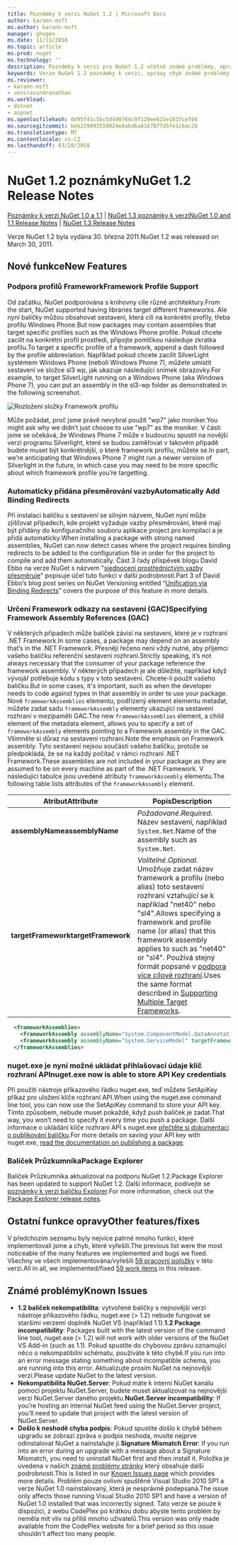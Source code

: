 ```yaml
---
title: Poznámky k verzi NuGet 1.2 | Microsoft Docs
author: karann-msft
ms.author: karann-msft
manager: ghogen
ms.date: 11/11/2016
ms.topic: article
ms.prod: nuget
ms.technology: ''
description: Poznámky k verzi pro NuGet 1.2 včetně známé problémy, opravy chyb, přidaných funkcí a chcete.
keywords: Verze NuGet 1.2 poznámky k verzi, opravy chyb známé problémy, přidat funkce, chcete
ms.reviewer:
- karann-msft
- unniravindranathan
ms.workload:
- dotnet
- aspnet
ms.openlocfilehash: 0d95f41c5bc5d490764c9f128ee621e1037cef66
ms.sourcegitcommit: beb229893559824e8abd6ab16707fd5fe1c6ac26
ms.translationtype: MT
ms.contentlocale: cs-CZ
ms.lasthandoff: 03/28/2018
---
```

# <a name="nuget-12-release-notes"></a><span data-ttu-id="e24ef-104">NuGet 1.2 poznámky</span><span class="sxs-lookup"><span data-stu-id="e24ef-104">NuGet 1.2 Release Notes</span></span>

<span data-ttu-id="e24ef-105">[Poznámky k verzi NuGet 1.0 a 1.1](../release-notes/nuget-1.1.md) | [NuGet 1.3 poznámky k verzi](../release-notes/nuget-1.3.md)</span><span class="sxs-lookup"><span data-stu-id="e24ef-105">[NuGet 1.0 and 1.1 Release Notes](../release-notes/nuget-1.1.md) | [NuGet 1.3 Release Notes](../release-notes/nuget-1.3.md)</span></span>

<span data-ttu-id="e24ef-106">Verze NuGet 1.2 byla vydána 30. března 2011.</span><span class="sxs-lookup"><span data-stu-id="e24ef-106">NuGet 1.2 was released on March 30, 2011.</span></span>

## <a name="new-features"></a><span data-ttu-id="e24ef-107">Nové funkce</span><span class="sxs-lookup"><span data-stu-id="e24ef-107">New Features</span></span>

### <a name="framework-profile-support"></a><span data-ttu-id="e24ef-108">Podpora profilů Framework</span><span class="sxs-lookup"><span data-stu-id="e24ef-108">Framework Profile Support</span></span>

<span data-ttu-id="e24ef-109">Od začátku, NuGet podporována s knihovny cíle různé architektury.</span><span class="sxs-lookup"><span data-stu-id="e24ef-109">From the start, NuGet supported having libraries target different frameworks.</span></span> <span data-ttu-id="e24ef-110">Ale nyní balíčky můžou obsahovat sestavení, která cílí na konkrétní profily, třeba profilu Windows Phone.</span><span class="sxs-lookup"><span data-stu-id="e24ef-110">But now packages may contain assemblies that target specific profiles such as the Windows Phone profile.</span></span> <span data-ttu-id="e24ef-111">Pokud chcete zacílit na konkrétní profil prostředí, připojte pomlčkou následuje zkratka profilu.</span><span class="sxs-lookup"><span data-stu-id="e24ef-111">To target a specific profile of a framework, append a dash followed by the profile abbreviation.</span></span> <span data-ttu-id="e24ef-112">Například pokud chcete zacílit SilverLight systémem Windows Phone (neboli Windows Phone 7), můžete umístit sestavení ve složce sl3 wp, jak ukazuje následující snímek obrazovky.</span><span class="sxs-lookup"><span data-stu-id="e24ef-112">For example, to target SilverLight running on a Windows Phone (aka Windows Phone 7), you can put an assembly in the sl3-wp folder as demonstrated in the following screenshot.</span></span>

![Rozložení složky Framework profilu](./media/framework-profile-support.png)

<span data-ttu-id="e24ef-114">Může požádat, proč jsme právě nevybral použít "wp7" jako moniker.</span><span class="sxs-lookup"><span data-stu-id="e24ef-114">You might ask why we didn’t just choose to use “wp7” as the moniker.</span></span> <span data-ttu-id="e24ef-115">V části jsme se očekává, že Windows Phone 7 může v budoucnu spustit na novější verzi programu Silverlight, které se budou zaměřovat v takovém případě budete muset být konkrétnější, o které framework profilu, můžete se.</span><span class="sxs-lookup"><span data-stu-id="e24ef-115">In part, we’re anticipating that Windows Phone 7 might run a newer version of Silverlight in the future, in which case you may need to be more specific about which framework profile you’re targetting.</span></span>

### <a name="automatically-add-binding-redirects"></a><span data-ttu-id="e24ef-116">Automaticky přidána přesměrování vazby</span><span class="sxs-lookup"><span data-stu-id="e24ef-116">Automatically Add Binding Redirects</span></span>

<span data-ttu-id="e24ef-117">Při instalaci balíčku s sestavení se silným názvem, NuGet nyní může zjišťovat případech, kde projekt vyžaduje vazby přesměrování, které mají být přidány do konfiguračního souboru aplikace project pro kompilaci a je přidá automaticky.</span><span class="sxs-lookup"><span data-stu-id="e24ef-117">When installing a package with strong named assemblies, NuGet can now detect cases where the project requires binding redirects to be added to the configuration file in order for the project to compile and add them automatically.</span></span> <span data-ttu-id="e24ef-118">Část 3 řady příspěvek blogu David Ebbo na verze NuGet s názvem "[sjednocení prostřednictvím vazby přesměruje](http://blog.davidebbo.com/2011/01/nuget-versioning-part-3-unification-via.html)" popisuje účel tuto funkci v další podrobnosti.</span><span class="sxs-lookup"><span data-stu-id="e24ef-118">Part 3 of David Ebbo’s blog post series on NuGet Versioning entitled “[Unification via Binding Redirects](http://blog.davidebbo.com/2011/01/nuget-versioning-part-3-unification-via.html)” covers the purpose of this feature in more details.</span></span>

<a name="framework-assembly-refs"></a>

### <a name="specifying-framework-assembly-references-gac"></a><span data-ttu-id="e24ef-119">Určení Framework odkazy na sestavení (GAC)</span><span class="sxs-lookup"><span data-stu-id="e24ef-119">Specifying Framework Assembly References (GAC)</span></span>

<span data-ttu-id="e24ef-120">V některých případech může balíček závisí na sestavení, které je v rozhraní .NET Framework.</span><span class="sxs-lookup"><span data-stu-id="e24ef-120">In some cases, a package may depend on an assembly that’s in the .NET Framework.</span></span> <span data-ttu-id="e24ef-121">Přesněji řečeno není vždy nutné, aby příjemci vašeho balíčku referenční sestavení rozhraní.</span><span class="sxs-lookup"><span data-stu-id="e24ef-121">Strictly speaking, it’s not always necessary that the consumer of your package reference the framework assembly.</span></span> <span data-ttu-id="e24ef-122">V některých případech je ale důležité, například když vývojář potřebuje kódu s typy v toto sestavení. Chcete-li použít vašeho balíčku.</span><span class="sxs-lookup"><span data-stu-id="e24ef-122">But in some cases, it's important, such as when the developer needs to code against types in that assembly in order to use your package.</span></span> <span data-ttu-id="e24ef-123">Nové `frameworkAssemblies` elementu, podřízený element elementu metadat, můžete zadat sadu `frameworkAssembly` elementy ukazující na sestavení rozhraní v mezipaměti GAC.</span><span class="sxs-lookup"><span data-stu-id="e24ef-123">The new `frameworkAssemblies` element, a child element of the metadata element, allows you to specify a set of `frameworkAssembly` elements pointing to a Framework assembly in the GAC.</span></span> <span data-ttu-id="e24ef-124">Všimněte si důraz na sestavení rozhraní.</span><span class="sxs-lookup"><span data-stu-id="e24ef-124">Note the emphasis on Framework assembly.</span></span>
<span data-ttu-id="e24ef-125">Tyto sestavení nejsou součástí vašeho balíčku, protože se předpokládá, že se na každý počítač v rámci rozhraní .NET Framework.</span><span class="sxs-lookup"><span data-stu-id="e24ef-125">These assemblies are not included in your package as they are assumed to be on every machine  as part of the .NET Framework.</span></span> <span data-ttu-id="e24ef-126">V následující tabulce jsou uvedené atributy `frameworkAssembly` elementu.</span><span class="sxs-lookup"><span data-stu-id="e24ef-126">The following table lists attributes of the `frameworkAssembly` element.</span></span>


|<span data-ttu-id="e24ef-127">Atribut</span><span class="sxs-lookup"><span data-stu-id="e24ef-127">Attribute</span></span> |<span data-ttu-id="e24ef-128">Popis</span><span class="sxs-lookup"><span data-stu-id="e24ef-128">Description</span></span>|
|----------------|-----------|
|<span data-ttu-id="e24ef-129">**assemblyName**</span><span class="sxs-lookup"><span data-stu-id="e24ef-129">**assemblyName**</span></span>|<span data-ttu-id="e24ef-130">*Požadované*.</span><span class="sxs-lookup"><span data-stu-id="e24ef-130">*Required*.</span></span> <span data-ttu-id="e24ef-131">Název sestavení, například `System.Net`.</span><span class="sxs-lookup"><span data-stu-id="e24ef-131">Name of the assembly such as `System.Net`.</span></span>|
|<span data-ttu-id="e24ef-132">**targetFramework**</span><span class="sxs-lookup"><span data-stu-id="e24ef-132">**targetFramework**</span></span>|<span data-ttu-id="e24ef-133">*Volitelné*.</span><span class="sxs-lookup"><span data-stu-id="e24ef-133">*Optional*.</span></span> <span data-ttu-id="e24ef-134">Umožňuje zadat název framework a profilu (nebo alias) toto sestavení rozhraní vztahující se k například "net40" nebo "sl4".</span><span class="sxs-lookup"><span data-stu-id="e24ef-134">Allows specifying a framework and profile name (or alias) that this framework assembly applies to such as "net40" or "sl4".</span></span> <span data-ttu-id="e24ef-135">Používá stejný formát popsané v [podpora více cílové rozhraní](../create-packages/supporting-multiple-target-frameworks.md).</span><span class="sxs-lookup"><span data-stu-id="e24ef-135">Uses the same format described in [Supporting Multiple Target Frameworks](../create-packages/supporting-multiple-target-frameworks.md).</span></span>|

```xml
  <frameworkAssemblies>
    <frameworkAssembly assemblyName="System.ComponentModel.DataAnnotations" targetFramework="net40" />
    <frameworkAssembly assemblyName="System.ServiceModel" targetFramework="net40" />
  </frameworkAssemblies>
```

### <a name="nugetexe-now-is-able-to-store-api-key-credentials"></a><span data-ttu-id="e24ef-136">nuget.exe je nyní možné ukládat přihlašovací údaje klíč rozhraní API</span><span class="sxs-lookup"><span data-stu-id="e24ef-136">nuget.exe now is able to store API Key credentials</span></span>

<span data-ttu-id="e24ef-137">Při použití nástroje příkazového řádku nuget.exe, teď můžete SetApiKey příkaz pro uložení klíče rozhraní API.</span><span class="sxs-lookup"><span data-stu-id="e24ef-137">When using the nuget.exe command line tool, you can now use the SetApiKey command to store your API key.</span></span> <span data-ttu-id="e24ef-138">Tímto způsobem, nebude muset pokaždé, když push balíček je zadat.</span><span class="sxs-lookup"><span data-stu-id="e24ef-138">That way, you won’t need to specify it every time you push a package.</span></span> <span data-ttu-id="e24ef-139">Další informace o ukládání klíče rozhraní API s nuget.exe [přečtěte si dokumentaci o publikování balíčku](../create-packages/publish-a-package.md).</span><span class="sxs-lookup"><span data-stu-id="e24ef-139">For more details on saving your API key with nuget.exe, [read the documentation on publishing a package](../create-packages/publish-a-package.md).</span></span>

### <a name="package-explorer"></a><span data-ttu-id="e24ef-140">Balíček Průzkumníka</span><span class="sxs-lookup"><span data-stu-id="e24ef-140">Package Explorer</span></span>
<span data-ttu-id="e24ef-141">Balíček Průzkumníka aktualizoval na podporu NuGet 1.2.</span><span class="sxs-lookup"><span data-stu-id="e24ef-141">Package Explorer has been updated to support NuGet 1.2.</span></span> <span data-ttu-id="e24ef-142">Další informace, podívejte se [poznámky k verzi balíčku Explorer](http://nuget.codeplex.com/wikipage?title=New%20features%20in%20NuGet%20Package%20Explorer%201.0).</span><span class="sxs-lookup"><span data-stu-id="e24ef-142">For more information, check out the [Package Explorer release notes](http://nuget.codeplex.com/wikipage?title=New%20features%20in%20NuGet%20Package%20Explorer%201.0).</span></span>

## <a name="other-featuresfixes"></a><span data-ttu-id="e24ef-143">Ostatní funkce opravy</span><span class="sxs-lookup"><span data-stu-id="e24ef-143">Other features/fixes</span></span>

<span data-ttu-id="e24ef-144">V předchozím seznamu byly nejvíce patrné mnoho funkcí, které implementovali jsme a chyb, které vyřešili.</span><span class="sxs-lookup"><span data-stu-id="e24ef-144">The previous list were the most noticeable of the many features we implemented and bugs we fixed.</span></span> <span data-ttu-id="e24ef-145">Všechny ve všech implementována/vyřešili [59 pracovní položky](http://nuget.codeplex.com/workitem/list/advanced?keyword=&status=All&type=All&priority=All&release=NuGet%201.2&assignedTo=All&component=All&sortField=Votes&sortDirection=Descending&page=0) v této verzi.</span><span class="sxs-lookup"><span data-stu-id="e24ef-145">All in all, we implemented/fixed [59 work items](http://nuget.codeplex.com/workitem/list/advanced?keyword=&status=All&type=All&priority=All&release=NuGet%201.2&assignedTo=All&component=All&sortField=Votes&sortDirection=Descending&page=0) in this release.</span></span>

## <a name="known-issues"></a><span data-ttu-id="e24ef-146">Známé problémy</span><span class="sxs-lookup"><span data-stu-id="e24ef-146">Known Issues</span></span>

* <span data-ttu-id="e24ef-147">**1.2 balíček nekompatibilita**: vytvořené balíčky s nejnovější verzi nástroje příkazového řádku, nuget.exe (> 1.2) nebude fungovat se staršími verzemi doplněk NuGet VS (například 1.1).</span><span class="sxs-lookup"><span data-stu-id="e24ef-147">**1.2 Package incompatibility**: Packages built with the latest version of the command line tool, nuget.exe (> 1.2) will not work with older versions of the NuGet VS Add-in (such as 1.1).</span></span> <span data-ttu-id="e24ef-148">Pokud spustíte do chybovou zprávu oznamující něco o nekompatibilní schématu, používáte k této chybě.</span><span class="sxs-lookup"><span data-stu-id="e24ef-148">If you run into an error message stating something about incompatible schema, you are running into this error.</span></span> <span data-ttu-id="e24ef-149">Aktualizujte prosím NuGet na nejnovější verzi.</span><span class="sxs-lookup"><span data-stu-id="e24ef-149">Please update NuGet to the latest version.</span></span>
* <span data-ttu-id="e24ef-150">**Nekompatibilita NuGet.Server**: Pokud máte k interní NuGet kanálu pomocí projektu NuGet.Server, budete muset aktualizovat na nejnovější verzi NuGet.Server daného projektu.</span><span class="sxs-lookup"><span data-stu-id="e24ef-150">**NuGet.Server incompatibility**: If you’re hosting an internal NuGet feed using the NuGet.Server project, you’ll need to update that project with the latest version of NuGet.Server.</span></span>
* <span data-ttu-id="e24ef-151">**Došlo k neshodě chyba podpis**: Pokud spustíte došlo k chybě během upgradu se zobrazí zpráva o podpis neshoda, musíte nejprve odinstalovat NuGet a nainstalujte ji.</span><span class="sxs-lookup"><span data-stu-id="e24ef-151">**Signature Mismatch Error**: If you run into an error during an upgrade with a message about a Signature Mismatch, you need to uninstall NuGet first and then install it.</span></span> <span data-ttu-id="e24ef-152">Položka je uvedena v našich [známé problémy stránky](../release-notes/known-issues.md) který obsahuje další podrobnosti.</span><span class="sxs-lookup"><span data-stu-id="e24ef-152">This is listed in our [Known Issues page](../release-notes/known-issues.md) which provides more details.</span></span> <span data-ttu-id="e24ef-153">Problém pouze ovlivní spuštěné Visual Studio 2010 SP1 a verze NuGet 1.0 nainstalovaný, která je nesprávně podepsaná.</span><span class="sxs-lookup"><span data-stu-id="e24ef-153">The issue only affects those running Visual Studio 2010 SP1 and have a version of NuGet 1.0 installed that was incorrectly signed.</span></span> <span data-ttu-id="e24ef-154">Tato verze se pouze k dispozici, z webu CodePlex po krátkou dobu abyste tento problém by neměla mít vliv na příliš mnoho uživatelů.</span><span class="sxs-lookup"><span data-stu-id="e24ef-154">This version was only made available from the CodePlex website for a brief period so this issue shouldn't affect too many people.</span></span>